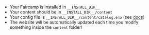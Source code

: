 - Your Faircamp is installed in `__INSTALL_DIR__`
- Your content should be in `__INSTALL_DIR__/content`
- Your config file is `__INSTALL_DIR__/content/catalog.eno` (see [docs](https://simonrepp.com/faircamp/manual/manifests.html))
- The website will be automatically updated each time you modify something inside the `content` folder!
